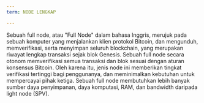 ```yaml
---
term: NODE LENGKAP

---
```

Sebuah full node, atau "Full Node" dalam bahasa Inggris, merujuk pada sebuah komputer yang menjalankan klien protokol Bitcoin, dan mengunduh, memverifikasi, serta menyimpan seluruh blockchain, yang merupakan riwayat lengkap transaksi sejak blok Genesis. Sebuah full node secara otonom memverifikasi semua transaksi dan blok sesuai dengan aturan konsensus Bitcoin. Oleh karena itu, jenis node ini memberikan tingkat verifikasi tertinggi bagi penggunanya, dan meminimalkan kebutuhan untuk mempercayai pihak ketiga. Sebuah full node membutuhkan lebih banyak sumber daya penyimpanan, daya komputasi, RAM, dan bandwidth daripada light node (SPV).
